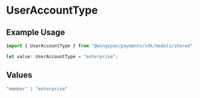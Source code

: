 # UserAccountType

## Example Usage

```typescript
import { UserAccountType } from "@wingspan/payments/sdk/models/shared";

let value: UserAccountType = "enterprise";
```

## Values

```typescript
"member" | "enterprise"
```